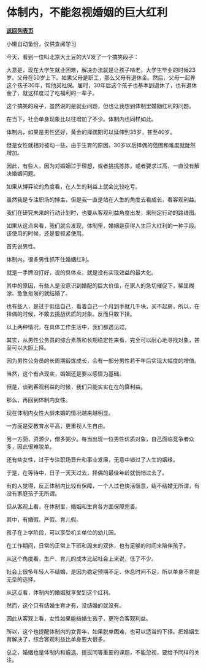 # 体制内，不能忽视婚姻的巨大红利

[**返回列表页**](/gzh/费曼的小茶馆)

小懒自动备份，仅供查阅学习

今天，看到一位叫北京大土豆的大V发了一个搞笑段子：

  

大意是，现在大学生就业困难，解决办法就是让孩子啃老。大学生毕业的时候23岁。父母在50岁上下。如果父母是职工，那么父母有退休金。然后，父母一起养这个孩子30年，帮他买社保。届时，30年后这个孩子也基本到退休了，也有退休金了，就这样度过了吃福利的一辈子。

  

这个搞笑的段子，虽然说的是就业问题，但也让我想到体制里婚姻红利的问题。

  

在当下，社会单身现象比以往增加了不少。体制内也同样如此。

  

体制内，如果是男性还好，黄金的择偶期可以延伸到35岁，甚至40岁。

  

但是女性就相对被动一些，由于生育的原因，30岁以后择偶的范围和难度就陡然增加。

  

因此，有些人，因为对婚姻过于理想，或者挑挑拣拣，或者要求过高，一直没有解决婚姻问题。

  

如果从博弈论的角度看，在人生的利益上就会比较吃亏。

  

虽然我是专注职场的博主，但是我一直是站在人生的角度去看成长，看客观利益。

  

我们在研究未来的行动计划时，也要从客观利益角度出发，来制定行动的路线图。

  

如果从这点来看，我们就会发现，体制里，婚姻是获得人生巨大红利的一种手段。该使用的时候，还是要抓紧使用。

  

首先说男性。

  

体制内，很多男性抓不住婚姻红利。

  

就是一手牌没打好，说的具体点，就是没有实现效益的最大化。

  

其中的原因，有些人是没意识到婚配的巨大价值，在家人的急切催促下，稀里糊涂、急急匆匆的就结婚了。

  

也有些人，是过于低估自己，看着自己一个月到手就几千块，买不起房，所以，在择偶的时候，不敢去挑战优质的对象。反而只敢下择。

  

以上两种情况，在具体工作生活中，我们都遇见过。

  

其实，从男性公务员的综合素质和长期稳定性来看，完全可以耐心地寻找对象，甚至可以大胆上择。

  

因为男性公务员的长周期锻炼成长，会有一部分男性若干年后实现大幅度的增值。

  

当然，这个有点现实，婚姻还是要以感情为基础。

  

但是，谈到客观利益的时候，我们只能实实在在的算利益。

  

那么，再回到体制内女性。

  

现在体制内女性大龄未婚的情况越来越明显。

  

一方面是受教育水平高，更重视人生自由。

  

另一方面，资源少，僧多粥少。每当出现一位男性优质对象，自己面临竞争者众多，因此很难脱单。

  

还有些女性，过于专注职场晋升和事业发展，无意中错过了人生的姻缘。

  

于是，在等待中，日子一天天过去，择偶的最佳年龄就悄悄过去了。

  

有的人觉得，反正体制内比较有保障，一个人过也快活惬意，结不结婚无所谓，有没有家庭孩子无所谓。

  

但从客观上看，在体制里，婚姻和生育各方面保障完善。

  

其中，有婚假、产假、育儿假。

  

孩子在上学阶段，可以享受机关单位的幼儿园。

  

在工作期间，日常的正常上下班和周末的双休，也有足够的时间来陪伴孩子。

  

从这个角度看，生产、育儿的成本比起社会上来说，低了不少。

  

社会上很多年轻人不结婚，是因为稳定预期不足、休息时间不足，所以单身不育是无奈的选择。

  

从这点看，体制内的婚姻就享受到这个红利。

  

然而，这个只有结婚生育才有，没结婚的就没有。

  

因此从客观上看，女性如果能结婚生孩子，更符合客观利益。

  

所以，这个也提醒体制内的女青年，如果脱单困难，也可以适当的下择。把婚姻生育解决了，综合客观利益比单身要大很多。

  

总之，婚姻也是体制内和遴选、提拔同等重要的课题，不能忽视，要给予同样的关注。

